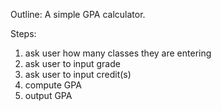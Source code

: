 Outline:
A simple GPA calculator.

Steps:

1. ask user how many classes they are entering
2. ask user to input grade
3. ask user to input credit(s)
4. compute GPA
5. output GPA
